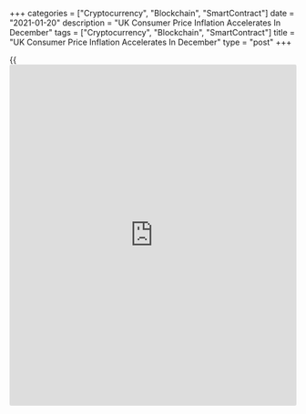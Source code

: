 +++
categories = ["Cryptocurrency", "Blockchain", "SmartContract"]
date = "2021-01-20"
description = "UK Consumer Price Inflation Accelerates In December"
tags = ["Cryptocurrency", "Blockchain", "SmartContract"]
title = "UK Consumer Price Inflation Accelerates In December"
type = "post"
+++

{{<iframe id="large-banner" src="https://www.bounty.group/#slide=10.0" width="100%" height="600" scrolling="no" style="border: 0px solid rgb(216, 221, 230); border-radius: 3px;">}}

UK consumer price inflation accelerated more than expected in December,
data released by the Office for National Statistics showed on Wednesday.

Inflation doubled to 0.6 percent from 0.3 percent in November. The rate
was above economists' forecast of 0.5 percent.

Month-on-month, consumer prices advanced 0.3 percent, reversing a 0.1
percent drop in November. Prices were forecast to rise 0.2 percent.

Excluding energy, food, alcoholic beverages and tobacco, core inflation
increased to 1.4 percent from 1.1 percent in November. Core inflation
was seen rising to 1.3 percent.

Another report from the ONS showed that output prices dropped for the
tenth consecutive month in December. However, the pace of decrease was
slowest since March 2020.

Output prices fell 0.4 percent annually, following a 0.6 percent drop
logged a month ago. On a monthly basis, output price inflation held
steady at 0.3 percent.

Economists had forecast output prices to fall 0.6 percent on year but to
rise 0.2 percent on month in December.

At the same time, input price inflation turned positive for the first
time since August 2019. Input prices rose 0.2 percent from last year,
reversing a 0.3 percent fall in November. But the rate was below
economists' forecast of +1 percent.

On month, input prices gained 0.8 percent, faster than the 0.4 percent
increase in November. Economists had forecast prices to climb 0.7
percent.

For comments and feedback [contact](https://www.playgroundfx.com/contact/): editorial@rtt[news](https://www.letsplayfx.com/blog/forex-news-website/).com

[Economic News][1]

 **What parts of the world are seeing the best (and worst) economic
performances lately? Click[here][2] to check out our [Econ Scorecard][2]
and find out! See up-to-the-moment [ranking](https://www.playgroundfx.com/blog/crypto-exchange-ranking/)s for the best and worst
performers in [GDP][3], [unemployment rate][4], [inflation][2] and much
more.**

   1. www.rtt[news](https://www.letsplayfx.com/blog/forex-news-website/).com/Content/EconomicNews.aspx
   2. www.rtt[news](https://www.letsplayfx.com/blog/forex-news-website/).com/economic-scorecard/world-rank/CPI/highest-performance.aspx
   3. www.rtt[news](https://www.letsplayfx.com/blog/forex-news-website/).com/economic-scorecard/world-rank/GDP/highest-performance.aspx
   4. www.rtt[news](https://www.letsplayfx.com/blog/forex-news-website/).com/economic-scorecard/world-rank/unemployment-rate/lowest-performance.aspx